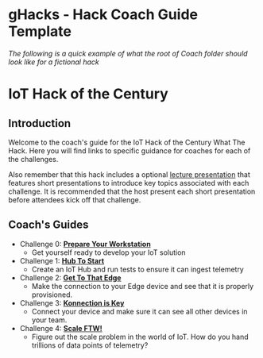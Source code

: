 # gHacks - Hack Coach Guide Template

*The following is a quick example of what the root of Coach folder should look like for a fictional hack*

# IoT Hack of the Century
## Introduction
Welcome to the coach's guide for the IoT Hack of the Century What The Hack. Here you will find links to specific guidance for coaches for each of the challenges.

Also remember that this hack includes a optional [lecture presentation](Lectures.pptx) that features short presentations to introduce key topics associated with each challenge. It is recommended that the host present each short presentation before attendees kick off that challenge.

## Coach's Guides
- Challenge 0: **[Prepare Your Workstation](Solution-00.md)**
   - Get yourself ready to develop your IoT solution
- Challenge 1: **[Hub To Start](Solution-01.md)**
   - Create an IoT Hub and run tests to ensure it can ingest telemetry
- Challenge 2: **[Get To That Edge](Solution-02.md)**
   - Make the connection to your Edge device and see that it is properly provisioned.
- Challenge 3: **[Konnection is Key](Solution-03.md)**
   - Connect your device and make sure it can see all other devices in your team.
- Challenge 4: **[Scale FTW!](Solution-04.md)**
   - Figure out the scale problem in the world of IoT. How do you hand trillions of data points of telemetry?